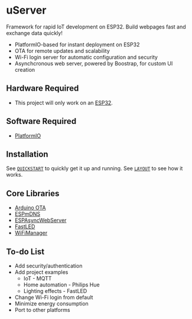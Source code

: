 # uServer

Framework for rapid IoT development on ESP32. Build webpages fast and exchange data quickly!

* PlatformIO-based for instant deployment on ESP32
* OTA for remote updates and scalability
* Wi-Fi login server for automatic configuration and security
* Asynchcronous web server, powered by Boostrap, for custom UI creation

## Hardware Required

* This project will only work on an <a href="https://www.mouser.com/ProductDetail/Espressif-Systems/ESP32-DevKitC-32UE/?qs=GedFDFLaBXFguOYDKoZ3jA%3D%3D">ESP32</a>.

## Software Required

* <a href="https://github.com/platformio/platformio-core">PlatformIO</a>

## Installation

See [`QUICKSTART`](QUICKSTART.md) to quickly get it up and running. See [`LAYOUT`](LAYOUT.md) to see how it works.

## Core Libraries

* <a href="https://github.com/espressif/arduino-esp32/tree/master/libraries/ArduinoOTA">Arduino OTA</a>
* <a href="https://github.com/espressif/arduino-esp32/tree/master/libraries/ESPmDNS">ESPmDNS</a>
* <a href="https://github.com/me-no-dev/ESPAsyncWebServer">ESPAsyncWebServer</a>
* <a href="https://github.com/FastLED/FastLED">FastLED</a>
* <a href="https://github.com/tzapu/WiFiManager/">WiFiManager</a>

## To-do List

* Add security/authentication
* Add project examples
    * IoT - MQTT
    * Home automation - Philips Hue
    * Lighting effects - FastLED
* Change Wi-Fi login from default
* Minimize energy consumption
* Port to other platforms
